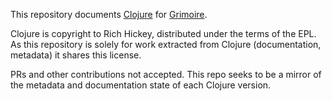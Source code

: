 This repository documents [Clojure](http://clojure.org) for [Grimoire](http://conj.io).

Clojure is copyright to Rich Hickey, distributed under the terms of the EPL.
As this repository is solely for work extracted from Clojure (documentation, metadata) it shares this license.

PRs and other contributions not accepted.
This repo seeks to be a mirror of the metadata and documentation state of each Clojure version.
